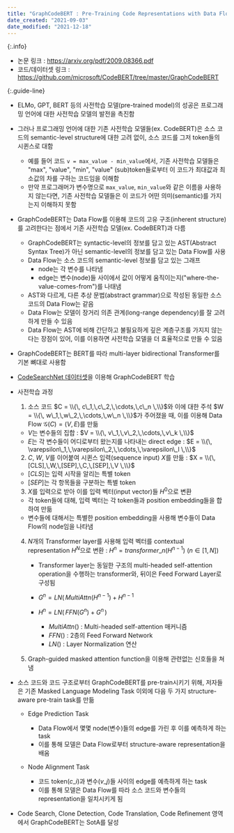 ```yaml
---
title: "GraphCodeBERT : Pre-Training Code Representations with Data Flow"
date_created: "2021-09-03"
date_modified: "2021-12-18"
---
```


{:.info}
- 논문 링크 : <https://arxiv.org/pdf/2009.08366.pdf>
- 코드/데이터셋 링크 : <https://github.com/microsoft/CodeBERT/tree/master/GraphCodeBERT>

{:.guide-line}
- ELMo, GPT, BERT 등의 사전학습 모델(pre-trained model)의 성공은 프로그래밍 언어에 대한 사전학습 모델의 발전을 촉진함
- 그러나 프로그래밍 언어에 대한 기존 사전학습 모델들(ex. CodeBERT)은 소스 코드의 semantic-level structure에 대한 고려 없이, 소스 코드를 그저 token들의 시퀸스로 대함
  - 예를 들어 코드 `v = max_value - min_value`에서, 기존 사전학습 모델들은 "max", "value", "min", "value" (sub)token들로부터 이 코드가 최대값과 최소값의 차를 구하는 코드임을 이해함
  - 만약 프로그래머가 변수명으로 `max_value`, `min_value`와 같은 이름을 사용하지 않는다면, 기존 사전학습 모델들은 이 코드가 어떤 의미(semantic)를 가지는지 이해하지 못함

- GraphCodeBERT는 Data Flow를 이용해 코드의 고유 구조(inherent structure)를 고려한다는 점에서 기존 사전학습 모델(ex. CodeBERT)과 다름
  - GraphCodeBERT는 syntactic-level의 정보를 담고 있는 AST(Abstract Syntax Tree)가 아닌 semantic-level의 정보를 담고 있는 Data Flow를 사용
  - Data Flow는 소스 코드의 semantic-level 정보를 담고 있는 그래프
    - node는 각 변수를 나타냄
    - edge는 변수(node)들 사이에서 값이 어떻게 움직이는지("where-the-value-comes-from")를 나태냄
  - AST와 다르게, 다른 추상 문법(abstract grammar)으로 작성된 동일한 소스 코드의 Data Flow는 같음
  - Data Flow는 모델이 장거리 의존 관계(long-range dependency)를 잘 고려하게 만들 수 있음
  - Data Flow는 AST에 비해 간단하고 불필요하게 깊은 계층구조를 가지지 않는다는 장점이 있어, 이를 이용하면 사전학습 모델을 더 효율적으로 만들 수 있음

- GraphCodeBERT는 BERT를 따라 multi-layer bidirectional Transformer를 기본 뼈대로 사용함

- [CodeSearchNet 데이터셋](/paper_review/papers-of-nlp-for-source-code#kramdown_codesearchnet-challenge--evaluating-the-state-of-semantic-code-search)을 이용해 GraphCodeBERT 학습

- 사전학습 과정
  1. 소스 코드 $C = \\{\, c\_1,\,c\_2,\,\cdots,\,c\_n \,\\}$와 이에 대한 주석 $W = \\{\, w\_1,\,w\_2,\,\cdots,\,w\_n \,\\}$가 주어졌을 때, 이를 이용해 Data Flow $\mathcal{G}(C) = (V,\,E)$를 만듦
    - $V$는 변수들의 집합 : $V = \\{\, v\_1,\,v\_2,\,\cdots,\,v\_k \,\\}$
    - $E$는 각 변수들이 어디로부터 왔는지를 나타내는 direct edge : $E = \\{\, \varepsilon\_1,\,\varepsilon\_2,\,\cdots,\,\varepsilon\_l \,\\}$
  
  2. $C$, $W$, $V$를 이어붙여 시퀸스 입력(sequence input) $X$를 만듦 : $X = \\{\, [CLS],\,W,\,[SEP],\,C,\,[SEP],\,V \,\\}$
    - $[CLS]$는 입력 시작을 알리는 특별 token
    - $[SEP]$는 각 항목들을 구분하는 특별 token
  
  3. $X$를 입력으로 받아 이를 입력 벡터(input vector)들 $H^0$으로 변환
    - 각 token들에 대해, 입력 벡터는 각 token들과 position embedding들을 합하여 만듦
    - 변수들에 대해서는 특별한 position embedding을 사용해 변수들이 Data Flow의 node임을 나타냄
  
  4. $N$개의 Transformer layer를 사용해 입력 벡터를 contextual representation $H^N$으로 변환 : $H^n = transformer\_n (H^{n-1})$ ($n \in [1,\,N]$)
       - Transformer layer는 동일한 구조의 multi-headed self-attention operation을 수행하는 transformer와, 뒤이은 Feed Forward Layer로 구성됨
       - $G^n = LN(\,MultiAttn(H^{n-1}) + H^{n-1}$
       - $H^n = LN(\,FFN(G^n) + G^n\,)$
         
         - $MultiAttn()$ : Multi-headed self-attention 매커니즘
         - $FFN()$ : 2층의 Feed Forward Network
         - $LN()$ : Layer Normalization 연산
  
  5. Graph-guided masked attention function을 이용해 관련없는 신호들을 쳐냄

- 소스 코드와 코드 구조로부터 GraphCodeBERT를 pre-train시키기 위해, 저자들은 기존 Masked Language Modeling Task 이외에 다음 두 가지 structure-aware pre-train task를 만듦
  - Edge Prediction Task
    - Data Flow에서 몇몇 node(변수)들의 edge를 가린 후 이를 예측하게 하는 task
    - 이를 통해 모델은 Data Flow로부터 structure-aware representation을 배움
  
  - Node Alignment Task
    - 코드 token($c\_i$)과 변수($v\_j$)들 사이의 edge를 예측하게 하는 task
    - 이를 통해 모델은 Data Flow를 따라 소스 코드와 변수들의 representation을 일치시키게 됨

- Code Search, Clone Detection, Code Translation, Code Refinement 영역에서 GraphCodeBERT는 SotA를 달성